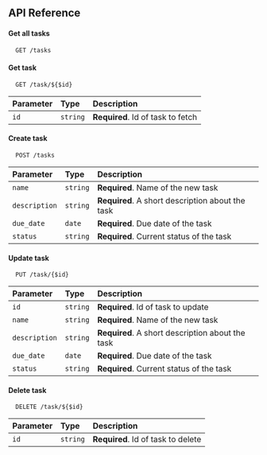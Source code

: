 
## API Reference

#### Get all tasks

```http
  GET /tasks
```


#### Get task

```http
  GET /task/${$id}
```

| Parameter | Type     | Description                       |
| :-------- | :------- | :-------------------------------- |
| `id`      | `string` | **Required**. Id of task to fetch |

#### Create task

```http
  POST /tasks
```

| Parameter | Type     | Description                       |
| :-------- | :------- | :-------------------------------- |
| `name`      | `string` | **Required**. Name of the new task |
| `description`      | `string` | **Required**. A short description about the task |
| `due_date`      | `date` | **Required**. Due date of the task |
| `status`      | `string` | **Required**. Current status of the task |

#### Update task

```http
  PUT /task/{$id}
```

| Parameter | Type     | Description                       |
| :-------- | :------- | :-------------------------------- |
| `id`      | `string` | **Required**. Id of task to update |
| `name`      | `string` | **Required**. Name of the new task |
| `description`      | `string` | **Required**. A short description about the task |
| `due_date`      | `date` | **Required**. Due date of the task |
| `status`      | `string` | **Required**. Current status of the task |

#### Delete task

```http
  DELETE /task/${$id}
```

| Parameter | Type     | Description                       |
| :-------- | :------- | :-------------------------------- |
| `id`      | `string` | **Required**. Id of task to delete |
